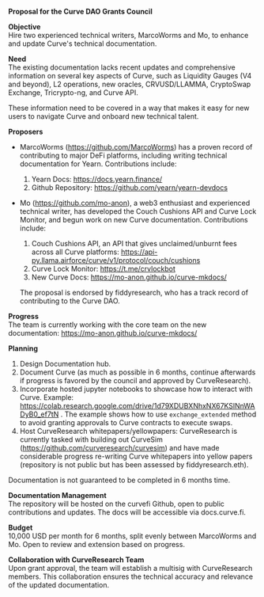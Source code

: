 **Proposal for the Curve DAO Grants Council**

**Objective**  
Hire two experienced technical writers, MarcoWorms and Mo, to enhance and update Curve's technical documentation.

**Need**  
The existing documentation lacks recent updates and comprehensive information on several key aspects of Curve, such as Liquidity Gauges (V4 and beyond), L2 operations, new oracles, CRVUSD/LLAMMA, CryptoSwap Exchange, Tricrypto-ng, and Curve API.

These information need to be covered in a way that makes it easy for new users to navigate Curve and onboard new technical talent.

**Proposers**

- MarcoWorms (https://github.com/MarcoWorms) has a proven record of contributing to major DeFi platforms, including writing technical documentation for Yearn. Contributions include:
  1. Yearn Docs: https://docs.yearn.finance/
  2. Github Repository: https://github.com/yearn/yearn-devdocs
- Mo (https://github.com/mo-anon), a web3 enthusiast and experienced technical writer, has developed the Couch Cushions API and Curve Lock Monitor, and begun work on new Curve documentation. Contributions include:
  1. Couch Cushions API, an API that gives unclaimed/unburnt fees across all Curve platforms: https://api-py.llama.airforce/curve/v1/protocol/couch/cushions
  2. Curve Lock Monitor: https://t.me/crvlockbot
  3. New Curve Docs: https://mo-anon.github.io/curve-mkdocs/
 
  The proposal is endorsed by fiddyresearch, who has a track record of contributing to the Curve DAO.

**Progress**  
The team is currently working with the core team on the new documentation: https://mo-anon.github.io/curve-mkdocs/

**Planning**  

1. Design Documentation hub.
2. Document Curve (as much as possible in 6 months, continue afterwards if progress is favored by the council and approved by CurveResearch).
3. Incorporate hosted jupyter notebooks to showcase how to interact with Curve. Example: https://colab.research.google.com/drive/1d79XDUBXNhxNX67KSlNnWADyB0_ef7tN . The example shows how to use `exchange_extended` method to avoid granting approvals to Curve contracts to execute swaps.
4. Host CurveResearch whitepapers/yellowpapers: CurveResearch is currently tasked with building out CurveSim (https://github.com/curveresearch/curvesim) and have made considerable progress re-writing Curve whitepapers into yellow papers (repository is not public but has been assessed by fiddyresearch.eth).

Documentation is not guaranteed to be completed in 6 months time.

**Documentation Management**  
The repository will be hosted on the curvefi Github, open to public contributions and updates. The docs will be accessible via docs.curve.fi.

**Budget**  
10,000 USD per month for 6 months, split evenly between MarcoWorms and Mo. Open to review and extension based on progress.

**Collaboration with CurveResearch Team**  
Upon grant approval, the team will establish a multisig with CurveResearch members. This collaboration ensures the technical accuracy and relevance of the updated documentation.
